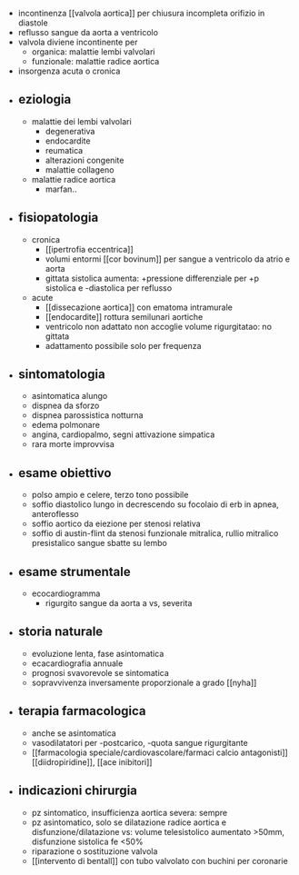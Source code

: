 - incontinenza [[valvola aortica]] per chiusura incompleta orifizio in diastole
- reflusso sangue da aorta a ventricolo
- valvola diviene incontinente per
	- organica: malattie lembi valvolari
	- funzionale: malattie radice aortica
- insorgenza acuta o cronica
- ## eziologia
	- malattie dei lembi valvolari
		- degenerativa
		- endocardite
		- reumatica
		- alterazioni congenite
		- malattie collageno
	- malattie radice aortica
		- marfan..
- ## fisiopatologia
	- cronica
		- [[ipertrofia eccentrica]]
		- volumi entormi [[cor bovinum]] per sangue a ventricolo da atrio e aorta
		- gittata sistolica aumenta: +pressione differenziale per +p sistolica e -diastolica per reflusso
	- acute
		- [[dissecazione aortica]] con ematoma intramurale
		- [[endocardite]] rottura semilunari aortiche
		- ventricolo non adattato non accoglie volume rigurgitatao: no gittata
		- adattamento possibile solo per frequenza
- ## sintomatologia
	- asintomatica alungo
	- dispnea da sforzo
	- dispnea parossistica notturna
	- edema polmonare
	- angina, cardiopalmo, segni attivazione simpatica
	- rara morte improvvisa
- ## esame obiettivo
	- polso ampio e celere, terzo tono possibile
	- soffio diastolico lungo in decrescendo su focolaio di erb in apnea, anteroflesso
	- soffio aortico da eiezione per stenosi relativa
	- soffio di austin-flint da stenosi funzionale mitralica, rullio mitralico presistalico sangue sbatte su lembo
- ## esame strumentale
	- ecocardiogramma
		- rigurgito sangue da aorta a vs, severita
- ## storia naturale
	- evoluzione lenta, fase asintomatica
	- ecacardiografia annuale
	- prognosi svavorevole se sintomatica
	- sopravvivenza inversamente proporzionale a grado [[nyha]]
- ## terapia farmacologica
	- anche se asintomatica
	- vasodilatatori per -postcarico, -quota sangue rigurgitante
	- [[farmacologia speciale/cardiovascolare/farmaci calcio antagonisti]] [[diidropiridine]], [[ace inibitori]]
- ## indicazioni chirurgia
	- pz sintomatico, insufficienza aortica severa: sempre
	- pz asintomatico, solo se dilatazione radice aortica e disfunzione/dilatazione vs: volume telesistolico aumentato >50mm, disfunzione sistolica fe <50%
	- riparazione o sostituzione valvola
	- [[intervento di bentall]] con tubo valvolato con buchini per coronarie